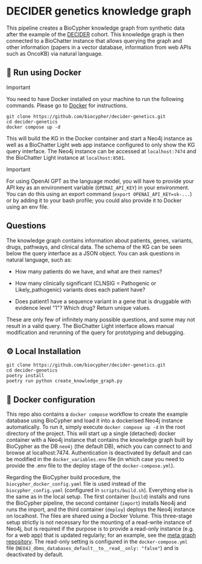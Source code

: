 # DECIDER genetics knowledge graph

This pipeline creates a BioCypher knowledge graph from synthetic data after the
example of the [DECIDER](https://deciderproject.eu) cohort. This knowledge graph
is then connected to a BioChatter instance that allows querying the graph and
other information (papers in a vector database, information from web APIs such
as OncoKB) via natural language.

## 🐳 Run using Docker

> [!IMPORTANT]
> You need to have Docker installed on your machine to run the following commands. Please go to [Docker](https://docs.docker.com/get-docker/) for instructions.

```{bash}
git clone https://github.com/biocypher/decider-genetics.git
cd decider-genetics
docker compose up -d
```

This will build the KG in the Docker container and start a Neo4j instance as
well as a BioChatter Light web app instance configured to only show the KG query
interface. The Neo4j instance can be accessed at `localhost:7474` and the
BioChatter Light instance at `localhost:8501`.

> [!IMPORTANT]
> For using OpenAI GPT as the language model, you will have to provide your API key as an environment variable (`OPENAI_API_KEY`) in your environment. You can do this using an export command (`export OPENAI_API_KEY=sk-...`) or by adding it to your bash profile; you could also provide it to Docker using an env file.

## Questions

The knowledge graph contains information about patients, genes, variants, drugs,
pathways, and clinical data. The schema of the KG can be seen below the query
interface as a JSON object. You can ask questions in natural language, such as:

- How many patients do we have, and what are their names?

- How many clinically significant (CLNSIG = Pathogenic or Likely_pathogenic)
variants does each patient have?

- Does patient1 have a sequence variant in a gene that is druggable with
evidence level "1"? Which drug? Return unique values.

These are only few of infinitely many possible questions, and some may not
result in a valid query. The BioChatter Light interface allows manual
modification and rerunning of the query for prototyping and debugging.

## ⚙️ Local Installation
```{bash}
git clone https://github.com/biocypher/decider-genetics.git
cd decider-genetics
poetry install
poetry run python create_knowledge_graph.py
```

## 🐳 Docker configuration

This repo also contains a `docker compose` workflow to create the example
database using BioCypher and load it into a dockerised Neo4j instance
automatically. To run it, simply execute `docker compose up -d` in the root 
directory of the project. This will start up a single (detached) docker
container with a Neo4j instance that contains the knowledge graph built by
BioCypher as the DB `neo4j` (the default DB), which you can connect to and
browse at localhost:7474. Authentication is deactivated by default and can be
modified in the `docker_variables.env` file (in which case you need to provide
the .env file to the deploy stage of the `docker-compose.yml`).

Regarding the BioCypher build procedure, the `biocypher_docker_config.yaml` file
is used instead of the `biocypher_config.yaml` (configured in
`scripts/build.sh`). Everything else is the same as in the local setup. The
first container (`build`) installs and runs the BioCypher pipeline, the second
container (`import`) installs Neo4j and runs the import, and the third container
(`deploy`) deploys the Neo4j instance on localhost. The files are shared using a
Docker Volume. This three-stage setup strictly is not necessary for the mounting
of a read-write instance of Neo4j, but is required if the purpose is to provide
a read-only instance (e.g. for a web app) that is updated regularly; for an
example, see the [meta graph
repository](https://github.com/biocypher/meta-graph). The read-only setting is
configured in the `docker-compose.yml` file
(`NEO4J_dbms_databases_default__to__read__only: "false"`) and is deactivated by
default.
